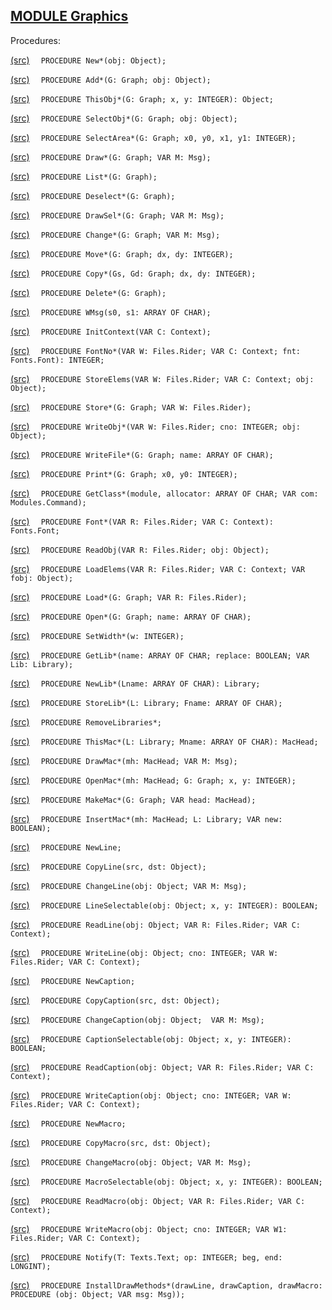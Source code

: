 
## [MODULE Graphics](https://github.com/io-core/Draw/blob/main/Graphics.Mod)

Procedures:


[(src)](https://github.com/io-core/Draw/blob/main/Graphics.Mod#L96) `  PROCEDURE New*(obj: Object);`

[(src)](https://github.com/io-core/Draw/blob/main/Graphics.Mod#L100) `  PROCEDURE Add*(G: Graph; obj: Object);`

[(src)](https://github.com/io-core/Draw/blob/main/Graphics.Mod#L105) `  PROCEDURE ThisObj*(G: Graph; x, y: INTEGER): Object;`

[(src)](https://github.com/io-core/Draw/blob/main/Graphics.Mod#L112) `  PROCEDURE SelectObj*(G: Graph; obj: Object);`

[(src)](https://github.com/io-core/Draw/blob/main/Graphics.Mod#L117) `  PROCEDURE SelectArea*(G: Graph; x0, y0, x1, y1: INTEGER);`

[(src)](https://github.com/io-core/Draw/blob/main/Graphics.Mod#L131) `  PROCEDURE Draw*(G: Graph; VAR M: Msg);`

[(src)](https://github.com/io-core/Draw/blob/main/Graphics.Mod#L137) `  PROCEDURE List*(G: Graph);`

[(src)](https://github.com/io-core/Draw/blob/main/Graphics.Mod#L151) `  PROCEDURE Deselect*(G: Graph);`

[(src)](https://github.com/io-core/Draw/blob/main/Graphics.Mod#L157) `  PROCEDURE DrawSel*(G: Graph; VAR M: Msg);`

[(src)](https://github.com/io-core/Draw/blob/main/Graphics.Mod#L166) `  PROCEDURE Change*(G: Graph; VAR M: Msg);`

[(src)](https://github.com/io-core/Draw/blob/main/Graphics.Mod#L175) `  PROCEDURE Move*(G: Graph; dx, dy: INTEGER);`

[(src)](https://github.com/io-core/Draw/blob/main/Graphics.Mod#L216) `  PROCEDURE Copy*(Gs, Gd: Graph; dx, dy: INTEGER);`

[(src)](https://github.com/io-core/Draw/blob/main/Graphics.Mod#L229) `  PROCEDURE Delete*(G: Graph);`

[(src)](https://github.com/io-core/Draw/blob/main/Graphics.Mod#L245) `  PROCEDURE WMsg(s0, s1: ARRAY OF CHAR);`

[(src)](https://github.com/io-core/Draw/blob/main/Graphics.Mod#L250) `  PROCEDURE InitContext(VAR C: Context);`

[(src)](https://github.com/io-core/Draw/blob/main/Graphics.Mod#L255) `  PROCEDURE FontNo*(VAR W: Files.Rider; VAR C: Context; fnt: Fonts.Font): INTEGER;`

[(src)](https://github.com/io-core/Draw/blob/main/Graphics.Mod#L266) `  PROCEDURE StoreElems(VAR W: Files.Rider; VAR C: Context; obj: Object);`

[(src)](https://github.com/io-core/Draw/blob/main/Graphics.Mod#L282) `  PROCEDURE Store*(G: Graph; VAR W: Files.Rider);`

[(src)](https://github.com/io-core/Draw/blob/main/Graphics.Mod#L287) `  PROCEDURE WriteObj*(VAR W: Files.Rider; cno: INTEGER; obj: Object);`

[(src)](https://github.com/io-core/Draw/blob/main/Graphics.Mod#L292) `  PROCEDURE WriteFile*(G: Graph; name: ARRAY OF CHAR);`

[(src)](https://github.com/io-core/Draw/blob/main/Graphics.Mod#L298) `  PROCEDURE Print*(G: Graph; x0, y0: INTEGER);`

[(src)](https://github.com/io-core/Draw/blob/main/Graphics.Mod#L306) `  PROCEDURE GetClass*(module, allocator: ARRAY OF CHAR; VAR com: Modules.Command);`

[(src)](https://github.com/io-core/Draw/blob/main/Graphics.Mod#L316) `  PROCEDURE Font*(VAR R: Files.Rider; VAR C: Context): Fonts.Font;`

[(src)](https://github.com/io-core/Draw/blob/main/Graphics.Mod#L321) `  PROCEDURE ReadObj(VAR R: Files.Rider; obj: Object);`

[(src)](https://github.com/io-core/Draw/blob/main/Graphics.Mod#L328) `  PROCEDURE LoadElems(VAR R: Files.Rider; VAR C: Context; VAR fobj: Object);`

[(src)](https://github.com/io-core/Draw/blob/main/Graphics.Mod#L353) `  PROCEDURE Load*(G: Graph; VAR R: Files.Rider);`

[(src)](https://github.com/io-core/Draw/blob/main/Graphics.Mod#L358) `  PROCEDURE Open*(G: Graph; name: ARRAY OF CHAR);`

[(src)](https://github.com/io-core/Draw/blob/main/Graphics.Mod#L369) `  PROCEDURE SetWidth*(w: INTEGER);`

[(src)](https://github.com/io-core/Draw/blob/main/Graphics.Mod#L375) `  PROCEDURE GetLib*(name: ARRAY OF CHAR; replace: BOOLEAN; VAR Lib: Library);`

[(src)](https://github.com/io-core/Draw/blob/main/Graphics.Mod#L407) `  PROCEDURE NewLib*(Lname: ARRAY OF CHAR): Library;`

[(src)](https://github.com/io-core/Draw/blob/main/Graphics.Mod#L413) `  PROCEDURE StoreLib*(L: Library; Fname: ARRAY OF CHAR);`

[(src)](https://github.com/io-core/Draw/blob/main/Graphics.Mod#L436) `  PROCEDURE RemoveLibraries*;`

[(src)](https://github.com/io-core/Draw/blob/main/Graphics.Mod#L440) `  PROCEDURE ThisMac*(L: Library; Mname: ARRAY OF CHAR): MacHead;`

[(src)](https://github.com/io-core/Draw/blob/main/Graphics.Mod#L447) `  PROCEDURE DrawMac*(mh: MacHead; VAR M: Msg);`

[(src)](https://github.com/io-core/Draw/blob/main/Graphics.Mod#L455) `  PROCEDURE OpenMac*(mh: MacHead; G: Graph; x, y: INTEGER);`

[(src)](https://github.com/io-core/Draw/blob/main/Graphics.Mod#L465) `  PROCEDURE MakeMac*(G: Graph; VAR head: MacHead);`

[(src)](https://github.com/io-core/Draw/blob/main/Graphics.Mod#L488) `  PROCEDURE InsertMac*(mh: MacHead; L: Library; VAR new: BOOLEAN);`

[(src)](https://github.com/io-core/Draw/blob/main/Graphics.Mod#L501) `  PROCEDURE NewLine;`

[(src)](https://github.com/io-core/Draw/blob/main/Graphics.Mod#L506) `  PROCEDURE CopyLine(src, dst: Object);`

[(src)](https://github.com/io-core/Draw/blob/main/Graphics.Mod#L510) `  PROCEDURE ChangeLine(obj: Object; VAR M: Msg);`

[(src)](https://github.com/io-core/Draw/blob/main/Graphics.Mod#L522) `  PROCEDURE LineSelectable(obj: Object; x, y: INTEGER): BOOLEAN;`

[(src)](https://github.com/io-core/Draw/blob/main/Graphics.Mod#L527) `  PROCEDURE ReadLine(obj: Object; VAR R: Files.Rider; VAR C: Context);`

[(src)](https://github.com/io-core/Draw/blob/main/Graphics.Mod#L531) `  PROCEDURE WriteLine(obj: Object; cno: INTEGER; VAR W: Files.Rider; VAR C: Context);`

[(src)](https://github.com/io-core/Draw/blob/main/Graphics.Mod#L544) `  PROCEDURE NewCaption;`

[(src)](https://github.com/io-core/Draw/blob/main/Graphics.Mod#L549) `  PROCEDURE CopyCaption(src, dst: Object);`

[(src)](https://github.com/io-core/Draw/blob/main/Graphics.Mod#L560) `  PROCEDURE ChangeCaption(obj: Object;  VAR M: Msg);`

[(src)](https://github.com/io-core/Draw/blob/main/Graphics.Mod#L579) `  PROCEDURE CaptionSelectable(obj: Object; x, y: INTEGER): BOOLEAN;`

[(src)](https://github.com/io-core/Draw/blob/main/Graphics.Mod#L584) `  PROCEDURE ReadCaption(obj: Object; VAR R: Files.Rider; VAR C: Context);`

[(src)](https://github.com/io-core/Draw/blob/main/Graphics.Mod#L592) `  PROCEDURE WriteCaption(obj: Object; cno: INTEGER; VAR W: Files.Rider; VAR C: Context);`

[(src)](https://github.com/io-core/Draw/blob/main/Graphics.Mod#L622) `  PROCEDURE NewMacro;`

[(src)](https://github.com/io-core/Draw/blob/main/Graphics.Mod#L627) `  PROCEDURE CopyMacro(src, dst: Object);`

[(src)](https://github.com/io-core/Draw/blob/main/Graphics.Mod#L632) `  PROCEDURE ChangeMacro(obj: Object; VAR M: Msg);`

[(src)](https://github.com/io-core/Draw/blob/main/Graphics.Mod#L637) `  PROCEDURE MacroSelectable(obj: Object; x, y: INTEGER): BOOLEAN;`

[(src)](https://github.com/io-core/Draw/blob/main/Graphics.Mod#L642) `  PROCEDURE ReadMacro(obj: Object; VAR R: Files.Rider; VAR C: Context);`

[(src)](https://github.com/io-core/Draw/blob/main/Graphics.Mod#L648) `  PROCEDURE WriteMacro(obj: Object; cno: INTEGER; VAR W1: Files.Rider; VAR C: Context);`

[(src)](https://github.com/io-core/Draw/blob/main/Graphics.Mod#L667) `  PROCEDURE Notify(T: Texts.Text; op: INTEGER; beg, end: LONGINT);`

[(src)](https://github.com/io-core/Draw/blob/main/Graphics.Mod#L671) `  PROCEDURE InstallDrawMethods*(drawLine, drawCaption, drawMacro: PROCEDURE (obj: Object; VAR msg: Msg));`
